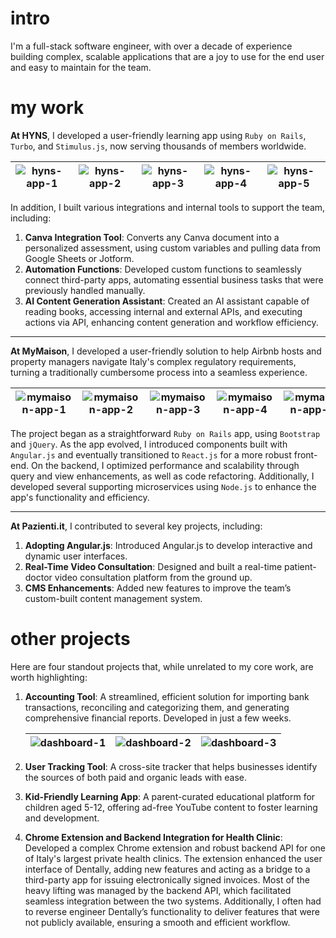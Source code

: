 # intro
I'm a full-stack software engineer, with over a decade of experience building complex, scalable applications that are a joy to use for the end user and easy to maintain for the team.

# my work
**At HYNS**, I developed a user-friendly learning app using `Ruby on Rails`, `Turbo`, and `Stimulus.js`, now serving thousands of members worldwide.

| ![hyns-app-1](https://github.com/user-attachments/assets/8de59922-4a0b-4996-8f39-9f56d4c4fd45)      | ![hyns-app-2](https://github.com/user-attachments/assets/8a607078-f337-45f1-9e61-3f6ef29ba9a1) | ![hyns-app-3](https://github.com/user-attachments/assets/0118e223-38c6-4942-a5fa-9038a0e7b40e) | ![hyns-app-4](https://github.com/user-attachments/assets/8705c20c-411e-4ae9-9825-c550b35e830f) | ![hyns-app-5](https://github.com/user-attachments/assets/6a91550e-16e1-404d-b6a9-53695d5e448c) |
| ----------- | ----------- | ----------- | ----------- | ----------- |

In addition, I built various integrations and internal tools to support the team, including:

1. **Canva Integration Tool**: Converts any Canva document into a personalized assessment, using custom variables and pulling data from Google Sheets or Jotform.
2. **Automation Functions**: Developed custom functions to seamlessly connect third-party apps, automating essential business tasks that were previously handled manually.
3. **AI Content Generation Assistant**: Created an AI assistant capable of reading books, accessing internal and external APIs, and executing actions via API, enhancing content generation and workflow efficiency.

______

**At MyMaison**, I developed a user-friendly solution to help Airbnb hosts and property managers navigate Italy's complex regulatory requirements, turning a traditionally cumbersome process into a seamless experience.

| ![mymaison-app-1](https://github.com/user-attachments/assets/9af77900-d15c-4103-afaa-048493a36021) | ![mymaison-app-2](https://github.com/user-attachments/assets/0ee6c62b-9630-47f5-ae1b-067b34991f05) | ![mymaison-app-3](https://github.com/user-attachments/assets/1477c486-a07f-4eb2-9dea-04c6ceb9525f) | ![mymaison-app-4](https://github.com/user-attachments/assets/6e6c7952-597d-46e8-8fc5-40e837defa9f) | ![mymaison-app-5](https://github.com/user-attachments/assets/354635c6-4eee-41b3-8fe1-a46ca795ba56) |
| ----------- | ----------- | ----------- | ----------- | ----------- |

The project began as a straightforward `Ruby on Rails` app, using `Bootstrap` and `jQuery`. As the app evolved, I introduced components built with `Angular.js` and eventually transitioned to `React.js` for a more robust front-end. On the backend, I optimized performance and scalability through query and view enhancements, as well as code refactoring. Additionally, I developed several supporting microservices using `Node.js` to enhance the app's functionality and efficiency.

______

**At Pazienti.it**, I contributed to several key projects, including:
1. **Adopting Angular.js**: Introduced Angular.js to develop interactive and dynamic user interfaces.
2. **Real-Time Video Consultation**: Designed and built a real-time patient-doctor video consultation platform from the ground up.
3. **CMS Enhancements**: Added new features to improve the team’s custom-built content management system.

# other projects
Here are four standout projects that, while unrelated to my core work, are worth highlighting:

1. **Accounting Tool**: A streamlined, efficient solution for importing bank transactions, reconciling and categorizing them, and generating comprehensive financial reports. Developed in just a few weeks.

   | ![dashboard-1](https://github.com/user-attachments/assets/25ed00a5-e9e0-49db-817d-910d6beeeb8c) | ![dashboard-2](https://github.com/user-attachments/assets/300ee76f-f5ec-4f9d-ac31-2c18f387d920) |![dashboard-3](https://github.com/user-attachments/assets/8f1902d7-9b74-487a-9436-24267fc422b4) |
   | ----------- | ----------- | ----------- |
3. **User Tracking Tool**: A cross-site tracker that helps businesses identify the sources of both paid and organic leads with ease.
4. **Kid-Friendly Learning App**: A parent-curated educational platform for children aged 5-12, offering ad-free YouTube content to foster learning and development.
5. **Chrome Extension and Backend Integration for Health Clinic**: Developed a complex Chrome extension and robust backend API for one of Italy's largest private health clinics. The extension enhanced the user interface of Dentally, adding new features and acting as a bridge to a third-party app for issuing electronically signed invoices. Most of the heavy lifting was managed by the backend API, which facilitated seamless integration between the two systems. Additionally, I often had to reverse engineer Dentally’s functionality to deliver features that were not publicly available, ensuring a smooth and efficient workflow.

